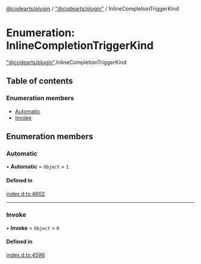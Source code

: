 [@codearts/plugin](../README.md) / ["@codearts/plugin"](../modules/_codearts_plugin_.md) / InlineCompletionTriggerKind

# Enumeration: InlineCompletionTriggerKind

["@codearts/plugin"](../modules/_codearts_plugin_.md).InlineCompletionTriggerKind

## Table of contents

### Enumeration members

- [Automatic](codearts_plugin_.InlineCompletionTriggerKind.md#automatic)
- [Invoke](codearts_plugin_.InlineCompletionTriggerKind.md#invoke)

## Enumeration members

### Automatic

• **Automatic** = `Object` = `1`

#### Defined in

[index.d.ts:4602](https://github.com/huaweicloud/cloudide-plugin-api/blob/b58031b/index.d.ts#L4602)

___

### Invoke

• **Invoke** = `Object` = `0`

#### Defined in

[index.d.ts:4596](https://github.com/huaweicloud/cloudide-plugin-api/blob/b58031b/index.d.ts#L4596)
